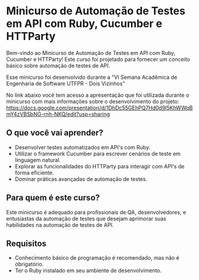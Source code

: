 # Minicurso de Automação de Testes em API com Ruby, Cucumber e HTTParty

Bem-vindo ao Minicurso de Automação de Testes em API com Ruby, Cucumber e HTTParty! Este curso foi projetado para fornecer um conceito básico sobre automação de testes de API.

Esse minicurso foi desenvolvido durante a "VI Semana Acadêmica de Engenharia de Software UTFPR - Dois Vizinhos"

No link abaixo você tem acesso a apresentação que foi utilizada durante o minicurso com mais informações sobre o desenvolvimento do projeto: https://docs.google.com/presentation/d/1DhDc55GEhPQ7Hd0d9l5KhWWqBmY4zVBSbNG-rnh-NKQ/edit?usp=sharing

## O que você vai aprender?

- Desenvolver testes automatizados em API's com Ruby.
- Utilizar o framework Cucumber para escrever cenários de teste em linguagem natural.
- Explorar as funcionalidades do HTTParty para interagir com API's de forma eficiente.
- Dominar práticas avançadas de automação de testes.

## Para quem é este curso?

Este minicurso é adequado para profissionais de QA, desenvolvedores, e entusiastas da automação de testes que desejam aprimorar suas habilidades na automação de testes de API.

## Requisitos

- Conhecimento básico de programação é recomendado, mas não é obrigatório.
- Ter o Ruby instalado em seu ambiente de desenvolvimento.